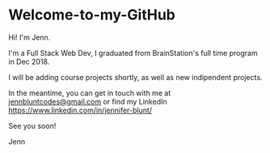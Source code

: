 # Welcome-to-my-GitHub

Hi! I'm Jenn. 

I'm a Full Stack Web Dev, I graduated from BrainStation's full time program in Dec 2018.

I will be adding course projects shortly, as well as new indipendent projects.

In the meantime, you can get in touch with me at jennbluntcodes@gmail.com or find my LinkedIn https://www.linkedin.com/in/jennifer-blunt/

See you soon!

Jenn
